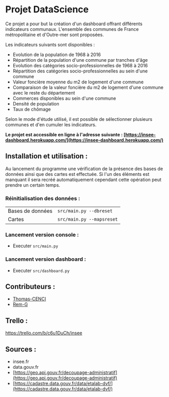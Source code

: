 
# Projet DataScience

Ce projet a pour but la création d'un dashboard offrant différents indicateurs communaux.
L'ensemble des communes de France métropolitaine et d'Outre-mer sont proposées.

Les indicateurs suivants sont disponibles :

 - Evolution de la population de 1968 à 2016
 - Répartition de la population d'une commune par tranches d'âge
 - Evolution des catégories socio-professionnelles de 1968 à 2016
 - Répartition des catégories socio-professionnelles au sein d'une commune
 - Valeur foncière moyenne du m2 de logement d'une commune
 - Comparaison de la valeur foncière du m2 de logement d'une commune avec le reste du département
 - Commerces disponibles au sein d'une commune
 - Densité de population
 - Taux de chômage

Selon le mode d'étude utilisé, il est possible de sélectionner plusieurs communes et d'en cumuler les indicateurs.

**Le projet est accessible en ligne à l'adresse suivante : [https://insee-dashboard.herokuapp.com/](https://insee-dashboard.herokuapp.com/)**

## Installation  et utilisation :
Au lancement du programme une vérification de la présence des bases de données ainsi que des cartes est effectuée. Si l'un des éléments est manquant il sera recréé automatiquement cependant cette opération peut prendre un certain temps.
### Réinitialisation des données :

|                |                                                  |
|----------------|-------------------------------|
|Bases de données|`src/main.py --dbreset` |
|Cartes          |`src/main.py --mapsreset` 

 ### Lancement version console :
 
 - Executer `src/main.py`

### Lancement version dashboard :

 - Executer `src/dashboard.py`

## Contributeurs :

 - [Thomas-CENCI](http://github.com/Thomas-CENCI/)
 - [Rem-G](http://github.com/Rem-G)

## Trello :
https://trello.com/b/c6u1DuCh/insee

## Sources : 

 - insee.fr
 - data.gouv.fr
 - [https://geo.api.gouv.fr/decoupage-administratif](https://geo.api.gouv.fr/decoupage-administratif)
 - [https://cadastre.data.gouv.fr/data/etalab-dvf/](https://cadastre.data.gouv.fr/data/etalab-dvf/)
